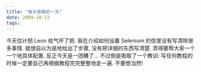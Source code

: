 ```yaml
---
title: "昏头昏脑的一天"
date: 2009-10-22
tags:
---
```


今天估计把 Leon 给气坏了把. 我在介绍如何设置 Selenium 的信里没有写清除很多事情. 就很自以为是地给出了步骤, 没有把详细的东西写清楚. 弄得要帮大家一个一个地具体配置. 反正今天是一团糟了... 不过倒是吸取了一个教训: 写任何教程的时候一定要自己再根据教程完完整整地走一遍. 不要想当然!
